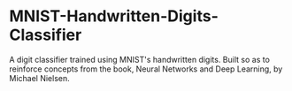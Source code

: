 # MNIST-Handwritten-Digits-Classifier
 A digit classifier trained using MNIST's handwritten digits. Built so as to reinforce concepts from the book, Neural Networks and Deep Learning, by Michael Nielsen.
